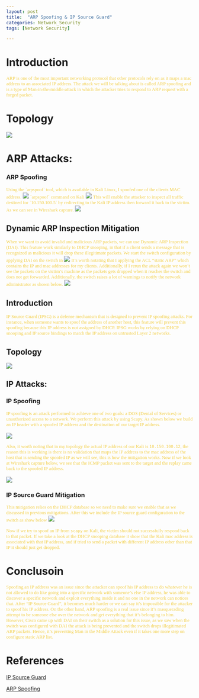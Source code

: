 ```yaml
---
layout: post
title:  "ARP Spoofing & IP Source Guard"
categories: Network_Security
tags: [Network Security]

---
```

# **Introduction**
<span style="color: #f2cf4a; font-family: Babas; font-size: 0.9em;"> 
ARP is one of the most important networking protocol that other protocols rely on as it maps a mac address to an associated IP address. The attack we will be talking about is called ARP spoofing and is a type of Man-in-the-middle-attack in which the attacker tries to respond to ARP request with a forged packet.</span>


# **Topology**
<img src="https://raw.githubusercontent.com/sh1dow3r/sh1dow3r.github.io/master/_posts/img/ARP/Arp_Topology.png"/>

#   **ARP Attacks**:

###  **ARP Spoofing**
<span style="color: #f2cf4a; font-family: Babas; font-size: 0.9em;"> 
Using the `arpspoof` tool, which is available in Kali Linux, I spoofed one of the clients MAC address.</span>

<img src="https://raw.githubusercontent.com/sh1dow3r/sh1dow3r.github.io/master/_posts/img/ARP/1.png"/>
<span style="color: #f2cf4a; font-family: Babas; font-size: 0.9em;"> `arpspoof` command on Kali</span>
<img src="https://raw.githubusercontent.com/sh1dow3r/sh1dow3r.github.io/master/_posts/img/ARP/2.png"/> 
<span style="color: #f2cf4a; font-family: Babas; font-size: 0.9em;"> 
This will enable the attacker to inspect all traffic destined for `10.150.100.5` by redirecting to the Kali IP address then forward it back to the victim. As we can see in Wireshark capture. </span>
<img src="https://raw.githubusercontent.com/sh1dow3r/sh1dow3r.github.io/master/_posts/img/ARP/3.png"/>

## **Dynamic ARP Inspection Mitigation**
<span style="color: #f2cf4a; font-family: Babas; font-size: 0.9em;"> When we want to avoid invalid and malicious ARP packets, we can use Dynamic ARP Inspection (DAI). This feature work similarly to DHCP snooping, in that if a client sends a message that is recognized as malicious it will drop these illegitimate packets. We start the switch configuration by applying DAI on the switch in </span>
<img src="https://raw.githubusercontent.com/sh1dow3r/sh1dow3r.github.io/master/_posts/img/ARP/4.png"/>
<span style="color: #f2cf4a; font-family: Babas; font-size: 0.9em;"> It’s worth notating that I applying the ACL “static ARP” which contains the IP and mac addresses for my clients.  Additionally, if I rerun the attack again we won’t see the packets on the victim’s machine as the packets gets dropped when it reaches the switch and does not get forwarded.  Additionally, the switch raises a lot of warnings to notify the network administrator as shown below.</span>
<img src="https://raw.githubusercontent.com/sh1dow3r/sh1dow3r.github.io/master/_posts/img/ARP/5.png"/>


##   Introduction
<span style="color: #f2cf4a; font-family: Babas; font-size: 0.9em;"> IP Source Guard (IPSG) is a defense mechanism that is designed to prevent IP spoofing attacks. For instance, when someone wants to spoof the address of another host, this feature will prevent this spoofing because this IP address is not assigned by DHCP. IPSG works by relying on DHCP snooping and IP source bindings to match the IP address on untrusted Layer 2 networks.   </span>


## Topology
<img src="https://raw.githubusercontent.com/sh1dow3r/sh1dow3r.github.io/master/_posts/img/IPSG/IP_Topology.png"/>

##   IP Attacks:
###           IP Spoofing
<span style="color: #f2cf4a; font-family: Babas; font-size: 0.9em;"> IP spoofing is an attack performed to achieve one of two goals: a DOS (Denial of Services) or unauthorized access to a network. We perform this attack by using Scapy. As shown below we build an IP header with a spoofed IP address and the destination of our target IP address. </span>

<img src="https://raw.githubusercontent.com/sh1dow3r/sh1dow3r.github.io/master/_posts/img/IPSG/1.png"/>

<span style="color: #f2cf4a; font-family: Babas; font-size: 0.9em;">  Also, it worth noting that in my topology the actual IP address of our Kali is `10.150.100.12`, the reason this is working is there is no validation that maps the IP address to the mac address of the host that is sending the spoofed IP as we will see, this is how the mitigation works.  Now if we look at Wireshark capture below, we see that the ICMP packet was sent to the target and the replay came back to the spoofed IP address.</span>

<img src="https://raw.githubusercontent.com/sh1dow3r/sh1dow3r.github.io/master/_posts/img/IPSG/2.png"/>

###          IP Source Guard Mitigation
<span style="color: #f2cf4a; font-family: Babas; font-size: 0.9em;">  This mitigation relies on the DHCP database so we need to make sure we enable that as we discussed in previous mitigations. After this we include the IP source guard configuration to the switch as show below</span>
<img src="https://raw.githubusercontent.com/sh1dow3r/sh1dow3r.github.io/master/_posts/img/IPSG/3.png"/>

<span style="color: #f2cf4a; font-family: Babas; font-size: 0.9em;"> Now if we try to spoof an IP from `scapy` on Kali, the victim should not successfully respond back to that packet.  If we take a look at the DHCP snooping database it show that the Kali mac address is associated with that IP address, and if tried to send a packet with different IP address other than that IP it should just get dropped.</span>



# **Conclusoin**
<span style="color: #f2cf4a; font-family: Babas; font-size: 0.9em;"> 
Spoofing an IP address was an issue since the attacker can spoof his IP address to
do whatever he is not allowed to do like going into a specific network with
someone’s else IP address, he was able to discover a specific network and exploit
everything inside it and no one in the network can notices that. After “IP Source
Guard”, it becomes much harder or we can say it’s impossible for the attacker to
spoof his IP address.
On the other hand, ARP spoofing is a real issue since it’s masquerading attempt to be
someone else over the network and get everything that it’s belonging to him.
However, Cisco came up with DAI on their switch as a solution for this issue, as
we saw when the switch was configured with DAI the attack is being prevented
and the switch drops illegitimated ARP packets. Hence, it’s preventing Man in
the Middle Attack even if it takes one more step on configure static ARP list.
</span>

# **References**

[IP Source Guard](https://networklessons.com/cisco/ccnp-switch/vlan-hopping/)

[ARP Spoofing](https://networklessons.com/cisco/ccnp-switch/vlan-hopping/)